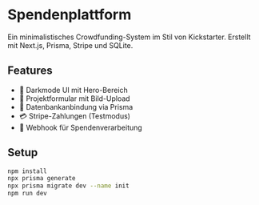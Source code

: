 # Spendenplattform

Ein minimalistisches Crowdfunding-System im Stil von Kickstarter.
Erstellt mit Next.js, Prisma, Stripe und SQLite.

## Features

- 🎨 Darkmode UI mit Hero-Bereich
- 📝 Projektformular mit Bild-Upload
- 💾 Datenbankanbindung via Prisma
- 💳 Stripe-Zahlungen (Testmodus)
- 🔁 Webhook für Spendenverarbeitung

## Setup

```bash
npm install
npx prisma generate
npx prisma migrate dev --name init
npm run dev
```
